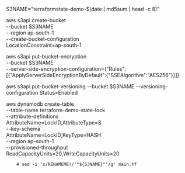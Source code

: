 S3NAME="terraformstate-demo-$(date | md5sum | head -c 8)" 

aws s3api create-bucket \
    --bucket $S3NAME \
    --region ap-south-1 \
    --create-bucket-configuration \
    LocationConstraint=ap-south-1

aws s3api put-bucket-encryption \
    --bucket $S3NAME \
    --server-side-encryption-configuration={\"Rules\":[{\"ApplyServerSideEncryptionByDefault\":{\"SSEAlgorithm\":\"AES256\"}}]}


aws s3api put-bucket-versioning --bucket $S3NAME --versioning-configuration Status=Enabled

aws dynamodb create-table \
    --table-name terraform-demo-state-lock \
    --attribute-definitions \
        AttributeName=LockID,AttributeType=S \
    --key-schema \
        AttributeName=LockID,KeyType=HASH \
    --region ap-south-1 \
    --provisioned-throughput \
        ReadCapacityUnits=20,WriteCapacityUnits=20


        # sed -i 's/RENAMEME!/'"${S3NAME}"'/g' main.tf